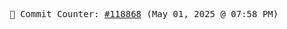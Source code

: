 <p align="center">
    <samp>
        📮 Commit Counter: <a href="https://github.com/Javascript-void0/Javascript-void0/commits/main">#118868</a> (May 01, 2025 @ 07:58 PM)
    </samp>
</p>
